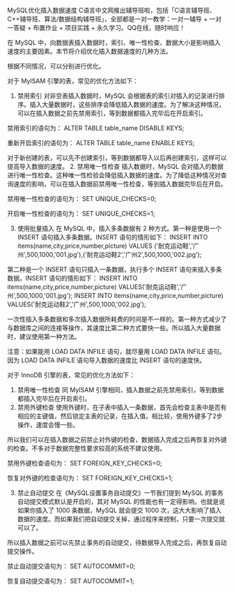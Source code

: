 MySQL优化插入数据速度
C语言中文网推出辅导班啦，包括「C语言辅导班、C++辅导班、算法/数据结构辅导班」，全部都是一对一教学：一对一辅导 + 一对一答疑 + 布置作业 + 项目实践 + 永久学习。QQ在线，随时响应！

在 MySQL 中，向数据表插入数据时，索引、唯一性检查、数据大小是影响插入速度的主要因素。本节将介绍优化插入数据速度的几种方法。

根据不同情况，可以分别进行优化。

对于 MyISAM 引擎的表，常见的优化方法如下：
1. 禁用索引
对非空表插入数据时，MySQL 会根据表的索引对插入的记录进行排序。插入大量数据时，这些排序会降低插入数据的速度。为了解决这种情况，可以在插入数据之前先禁用索引，等到数据都插入完毕后在开启索引。

禁用索引的语句为：
ALTER TABLE table_name DISABLE KEYS;

重新开启索引的语句为：
ALTER TABLE table_name ENABLE KEYS;

对于新创建的表，可以先不创建索引，等到数据都导入以后再创建索引，这样可以提高导入数据的速度。
2. 禁用唯一性检查
插入数据时，MySQL 会对插入的数据进行唯一性检查。这种唯一性检验会降低插入数据的速度。为了降低这种情况对查询速度的影响，可以在插入数据前禁用唯一性检查，等到插入数据完毕后在开启。

禁用唯一性检查的语句为：
SET UNIQUE_CHECKS=0;

开启唯一性检查的语句为：
SET UNIQUE_CHECKS=1;

3. 使用批量插入
在 MySQL 中，插入多条数据有 2 种方式。第一种是使用一个 INSERT 语句插入多条数据。INSERT 语句的情形如下：
INSERT INTO items(name,city,price,number,picture) VALUES ('耐克运动鞋','广州',500,1000,'001.jpg'),('耐克运动鞋2','广州2',500,1000,'002.jpg');


第二种是一个 INSERT 语句只插入一条数据，执行多个 INSERT 语句来插入多条数据。INSERT 语句的情形如下：
INSERT INTO items(name,city,price,number,picture)  VALUES('耐克运动鞋','广州',500,1000,'001.jpg');
INSERT INTO items(name,city,price,number,picture)  VALUES('耐克运动鞋2','广州',500,1000,'002.jpg');


一次性插入多条数据和多次插入数据所耗费的时间是不一样的。第一种方式减少了与数据库之间的连接等操作，其速度比第二种方式要快一些。所以插入大量数据时，建议使用第一种方法。

注意：如果能用 LOAD DATA INFILE 语句，就尽量用 LOAD DATA INFILE 语句。因为 LOAD DATA INFILE 语句导入数据的速度比 INSERT 语句的速度快。

对于 InnoDB 引擎的表，常见的优化方法如下：
1. 禁用唯一性检查
同 MyISAM 引擎相同，插入数据之前先禁用索引，等到数据都插入完毕后在开启索引。
2. 禁用外键检查
使用外键时，在子表中插入一条数据，首先会检查主表中是否有相应的主键值，然后锁定主表的记录，在插入值。相比较，使用外键多了2步操作，速度会慢一些。

所以我们可以在插入数据之前禁止对外键的检查，数据插入完成之后再恢复对外键的检查。不多对于数据完整性要求较高的系统不建议使用。

禁用外键检查语句为：
SET FOREIGN_KEY_CHECKS=0; 

恢复对外键的检查语句为：
SET FOREIGN_KEY_CHECKS=1;

3. 禁止自动提交
在《MySQL设置事务自动提交》一节我们提到 MySQL 的事务自动提交模式默认是开启的，其对 MySQL 的性能也有一定得影响。也就是说如果你插入了 1000 条数据，MySQL 就会提交 1000 次，这大大影响了插入数据的速度。而如果我们把自动提交关掉，通过程序来控制，只要一次提交就可以了。

所以插入数据之前可以先禁止事务的自动提交，待数据导入完成之后，再恢复自动提交操作。

禁止自动提交语句为：
SET AUTOCOMMIT=0; 

恢复自动提交语句为：
SET AUTOCOMMIT=1;